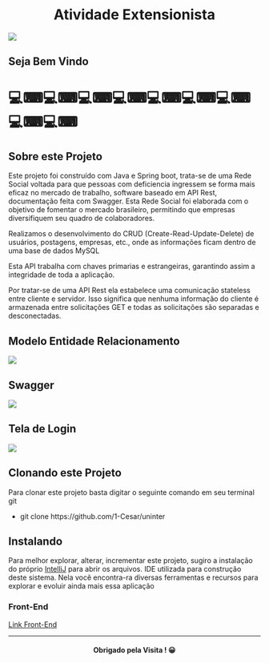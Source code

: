 <h1 align=center>Atividade Extensionista</h1>
<img src="https://github.com/1-Cesar/uninter/assets/92181625/f5502f4f-97ce-49d8-ba49-8201a67bcc77">

<h2>Seja Bem Vindo</h2>
<h1>💻⌨💻⌨💻⌨💻⌨💻⌨💻⌨💻⌨💻⌨💻⌨</h1>

<h2> Sobre este Projeto </h2>
<p>Este projeto foi construído com Java e Spring boot, trata-se de uma Rede Social voltada para que pessoas com deficiencia ingressem se forma mais eficaz no mercado de trabalho, software baseado em API Rest, documentação feita com Swagger. Esta Rede Social foi elaborada com o objetivo de fomentar o mercado brasileiro, permitindo que empresas diversifiquem seu quadro de colaboradores.</p>
<p>Realizamos o desenvolvimento do CRUD (Create-Read-Update-Delete) de usuários, postagens, empresas, etc., onde as informações ficam dentro de uma base de dados MySQL  
<p>Esta API trabalha com chaves primarias e estrangeiras, garantindo assim a integridade de toda a aplicação.</p>
<p>Por tratar-se de uma API Rest ela estabelece uma comunicação stateless entre cliente e servidor. Isso significa que nenhuma informação do cliente é armazenada entre solicitações GET e todas as solicitações são separadas e desconectadas.</p>

<h2>Modelo Entidade Relacionamento</h2>
<img  src="https://github.com/1-Cesar/uninter/assets/92181625/c0d8cdca-5794-4126-a784-5c0ee8e22fa2">

<h2>Swagger</h2>
<img  src="https://github.com/1-Cesar/uninter/assets/92181625/7ac40e79-6dcb-4075-94fb-8f98d40b562e">

<h2>Tela de Login</h2>
<img src="https://github.com/1-Cesar/uninter/assets/92181625/853b7a3b-8e54-444b-aa31-dc62bac64906">

<h2>Clonando este Projeto</h2>
<p>Para clonar este projeto basta digitar o seguinte comando em seu terminal git<p>
<ul>
  <li> git clone https://github.com/1-Cesar/uninter
</ul>

<h2>Instalando</h2>  
<p>Para melhor explorar, alterar, incrementar este projeto, sugiro a instalação do próprio <a href="https://www.jetbrains.com/pt-br/idea/download/#section=windows">IntelliJ</a> para abrir os arquivos. IDE utilizada
  para construção deste sistema. Nela você encontra-ra diversas ferramentas e recursos para explorar e evoluir ainda mais essa aplicação</p>

<h3>Front-End</h3>
<a href="https://github.com/1-Cesar/front-end">Link Front-End</a>

<hr>

<h4 align="center">Obrigado pela Visita ! 😀</h4>
